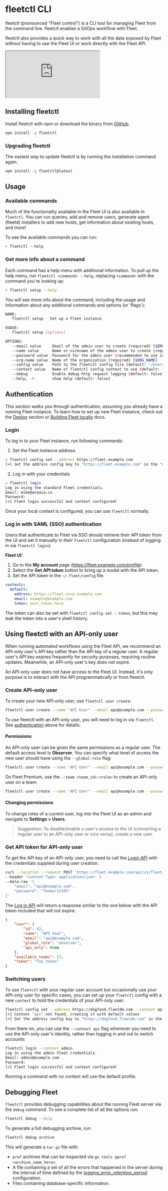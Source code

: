 # fleetctl CLI

fleetctl (pronounced "Fleet control") is a CLI tool for managing Fleet from the command line. fleetctl enables a GitOps workflow with Fleet.

fleetctl also provides a quick way to work with all the data exposed by Fleet without having to use the Fleet UI or work directly with the Fleet API.

<div purpose="embedded-content">
   <iframe src="https://www.youtube.com/embed/ERbknt6w8eg" allowfullscreen></iframe>
</div>

## Installing fleetctl

Install fleetctl with npm or download the binary from [GitHub](https://github.com/fleetdm/fleet/releases).

```sh
npm install -g fleetctl
```

### Upgrading fleetctl

The easiest way to update fleetctl is by running the installation command again.

```sh
npm install -g fleetctl@latest
```

## Usage


### Available commands


Much of the functionality available in the Fleet UI is also available in `fleetctl`. You can run queries, add and remove users, generate agent (fleetd) installers to add new hosts, get information about existing hosts, and more!

To see the available commands you can run:

```sh
> fleetctl --help
```

### Get more info about a command

Each command has a help menu with additional information. To pull up the help menu, run `fleetctl <command> --help`, replacing `<command>` with the command you're looking up:

```sh
> fleetctl setup --help
```

You will see more info about the command, including the usage and information about any additional commands and options (or 'flags'):

```sh
NAME:
   fleetctl setup - Set up a Fleet instance

USAGE:
   fleetctl setup [options]

OPTIONS:
   --email value     Email of the admin user to create (required) [$EMAIL]
   --name value      Name or nickname of the admin user to create (required) [$NAME]
   --password value  Password for the admin user (recommended to use interactive entry) [$PASSWORD]
   --org-name value  Name of the organization (required) [$ORG_NAME]
   --config value    Path to the fleetctl config file (default: "/Users/ksatter/.fleet/config") [$CONFIG]
   --context value   Name of fleetctl config context to use (default: "default") [$CONTEXT]
   --debug           Enable debug http request logging (default: false) [$DEBUG]
   --help, -h        show help (default: false)
```

## Authentication

This section walks you through authentication, assuming you already have a running Fleet instance. To learn how to set up new Fleet instance, check out the [Deploy](https://fleetdm.com/docs/deploy/introduction) section or [Building Fleet locally](https://github.com/fleetdm/fleet/blob/main/docs/Contributing/Building-Fleet.md) docs. 

### Login

To log in to your Fleet instance, run following commands:

1. Set the Fleet instance address

```sh
> fleetctl config set --address https://fleet.example.com
[+] Set the address config key to "https://fleet.example.com" in the "default" context
```

2. Log in with your credentials

```sh
> fleetctl login
Log in using the standard Fleet credentials.
Email: mike@arpaia.co
Password:
[+] Fleet login successful and context configured!
```

Once your local context is configured, you can use `fleetctl` normally.

### Log in with SAML (SSO) authentication

Users that authenticate to Fleet via SSO should retrieve their API token from the UI and set it manually in their `fleetctl` configuration (instead of logging in via `fleetctl login`).

**Fleet UI:**
1. Go to the **My account** page (https://fleet.example.com/profile)
2. Select the **Get API token** button to bring up a modal with the API token.
3. Set the API token in the `~/.fleet/config` file. 

```yaml
contexts:
  default:
    address: https://fleet.corp.example.com
    email: example@example.com
    token: your_token_here
```

The token can also be set with `fleetctl config set --token`, but this may leak the token into a user's shell history.

## Using fleetctl with an API-only user

When running automated workflows using the Fleet API, we recommend an API-only user's API key rather than the API key of a regular user. A regular user's API key expires frequently for security purposes, requiring routine updates. Meanwhile, an API-only user's key does not expire.   

An API-only user does not have access to the Fleet UI. Instead, it's only purpose is to interact with the API programmatically or from fleetctl.

### Create API-only user

To create your new API-only user, use `fleetctl user create`:

```sh
fleetctl user create --name "API User" --email api@example.com --password temp@pass123 --api-only
```


To use fleetctl with an API-only user, you will need to log in via `fleetctl`.  See [authentication](https://#authentication) above for details.

#### Permissions

An API-only user can be given the same permissions as a regular user. The default access level is **Observer**. You can specify what level of access the new user should have using the `--global-role` flag:

```sh
fleetctl user create --name "API User" --email api@example.com --password temp@pass123 --api-only --global-role admin
```

On Fleet Premium, use the `--team <team_id>:<role>` to create an API-only user on a team:

```sh
fleetctl user create --name "API User" --email api@example.com --password temp@pass123 --api-only --team 4: gitops
```

#### Changing permissions

To change roles of a current user, log into the Fleet UI as an admin and navigate to **Settings > Users**.
> Suggestion: To disable/enable a user's access to the UI (converting a regular user to an API-only user or vice versa), create a new user.

### Get API token for API-only user

To get the API key of an API-only user, you need to call the [Login API](https://fleetdm.com/docs/rest-api/rest-api#log-in) with the credentials supplied during user creation.

```sh
curl --location --request POST 'https://fleet.example.com/api/v1/fleet/login' \
--header 'Content-Type: application/json' \
--data-raw '{
    "email": "api@example.com",
    "password": "foobar12345"
}'
```

The [Log in API](https://fleetdm.com/docs/using-fleet/rest-api#log-in) will return a response similar to the one below with the API token included that will not expire.

```json
{
    "user": {
        "id": 82,
        "name": "API User",
        "email": "api@example.com",
        "global_role": "observer",
        "api_only": true
    },
    "available_teams": [],
    "token": "foo_token"
}
```

### Switching users

To use `fleetctl` with your regular user account but occasionally use your API-only user for specific cases, you can set up your `fleetctl` config with a new `context` to hold the credentials of your API-only user:

```sh
fleetctl config set --address https://dogfood.fleetdm.com --context api
[+] Context "api" not found, creating it with default values
[+] Set the address config key to "https://dogfood.fleetdm.com" in the "api" context
```

From there on, you can use  the `--context api` flag whenever you need to use the API-only user's identity, rather than logging in and out to switch accounts:

```sh
fleetctl login --context admin
Log in using the admin Fleet credentials.
Email: admin@example.com
Password:
[+] Fleet login successful and context configured!
```

Running a command with no context will use the default profile.

## Debugging Fleet

`fleetctl` provides debugging capabilities about the running Fleet server via the `debug` command. To see a complete list of all the options run:

```sh
fleetctl debug --help
```

To generate a full debugging archive, run:

```sh
fleetctl debug archive
```

This will generate a `tar.gz` file with:

- `prof` archives that can be inspected via `go tools pprof <archive_name_here>`.
- A file containing a set of all the errors that happened in the server during the interval of time defined by the [logging_error_retention_period](https://fleetdm.com/docs/deploying/configuration#logging-error-retention-period) configuration.
- Files containing database-specific information.

<meta name="pageOrderInSection" value="300">
<meta name="description" value="Read about fleetctl, a CLI tool for managing Fleet and osquery configurations, running queries, generating installers, and more.">
<meta name="navSection" value="The basics">
